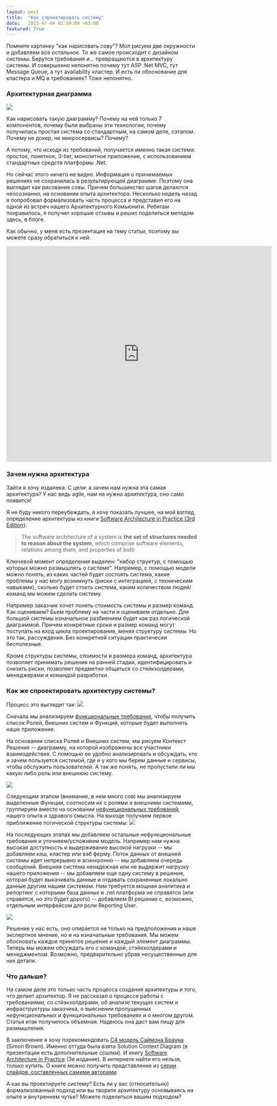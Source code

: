```yaml
---
layout: post
title:  "Как cпроектировать систему"
date:   2015-07-04 01:59:08 +03:00
featured: True
---
```

Помните картинку "как нарисовать сову"? Мол рисуем две окружности и добавляем все остальное. То же самое происходит с дизайном системы. Берутся требования и... превращаются в архитектуру системы. И совершенно непонятно почему тут ASP .Net MVC, тут Message Queue, а тут availability кластер. И есть ли обоснование для кластера и MQ в требованиях? Тоже непонятно.

### Архитектурная диаграмма

![](https://dl.dropboxusercontent.com/u/15949847/Blog/How%20to%20design/logical%20diagram.PNG)

Как нарисовать такую диаграмму? Почему на ней только 7 компонентов, почему были выбраны эти технологии, почему получилась простая система со стандартным, на самом деле, сэтапом. Почему не докер, не микросервисы? Почему? 

А потому, что исходя из требований, получается именно такая система: простое, понятное, 3-tier, монолитное приложение, с использованием стандартных средств платформы .Net.

Но сейчас этого ничего не видно. Информация о принимаемых решениях не сохранилась в результирующей диаграмме. Поэтому она выглядит как рисование совы. Причем большинство шагов делаются неосознанно, на основании опыта архитектора. Несколько недель назад я попробовал формализовать часть процесса и представил его на одной из встреч нашего Архитектурного Комьюнити. Ребятам понравилось, я получил хорошие отзывы и решил поделиться методом здесь, в блоге.

Как обычно, у меня есть презентация на тему статьи, поэтому вы можете сразу обратиться к ней:

<iframe src="https://onedrive.live.com/embed?cid=CEB20B23FFD270C6&resid=CEB20B23FFD270C6%21601&authkey=&em=2&wdAr=1.7777777777777777" width="700" height="570" frameborder="0" scrolling="no"></iframe>

### Зачем нужна архитектура

Зайти я хочу издалека. С цели: а зачем нам нужна эта самая архитектура? У нас ведь agile, нам не нужна архитектура, оно само появится!

Я не буду никого переубеждать, я хочу показать лучшее, на мой взгляд, определение архитектуры из книги [Software Architecture in Practice (3rd Edition)](http://www.amazon.com/Software-Architecture-Practice-Edition-Engineering/dp/0321815734): 
> The software architecture of a system is **the set of structures needed to reason about the system**, which comprise software elements, relations among them, and properties of both

Ключевой момент определения выделен: "набор структур, с помощью которых можно размышлять о системе". Например, с помощью модели можно понять, из каких частей будет состоять система, какие проблемы у нас могу возникнуть (риски с интеграцией, с техническим навыками), сколько будет стоить система, каким количеством людей/команд мы можем сделать систему.

Например заказчик хочет понять стоимость системы и размер команд. Как оцениваем? Бьем проблему на части и оцениваем отдельно. Для большой системы изначальное разбиением будет как раз логической диаграммой. Причем конкретные сроки и размер команд могут поступать на вход цикла проектирования, меняя структуру системы. Но это так, рассуждения. Без конкретной ситуации практически бесполезные.

Кроме структуры системы, стоимости и размера команд, архитектура позволяет принимать решения на ранней стадии,  идентифицировать и снизить риски, позволяет предметно общаться со стейкхолдерами, менеджерами и командой разработки.

### Как же спроектировать архитектуру системы?

Процесс это выглядит так:
![](https://dl.dropboxusercontent.com/u/15949847/Blog/How%20to%20design/Design%20process.PNG)

Сначала мы анализируем [функциональные требования](https://en.wikipedia.org/wiki/Functional_requirement), чтобы получить список Ролей, Внешних систем и Функций, которые будет выполнять наше приложение.  

На основании списка Ролей и Внешних систем, мы рисуем Контекст Решения -- диаграмму, на которой изображены все участники взаимодействия. С помощью ее удобно анализировать и обсуждать, кто и зачем пользуется системой, где и у кого мы берем данные и сервисы, чтобы обслужить пользователей. А так же понять, не пропустили ли мы какую либо роль или внешнюю систему.

![](https://dl.dropboxusercontent.com/u/15949847/Blog/How%20to%20design/Solution%20context.PNG)

Следующим этапом (внимание, в нем много сов) мы анализируем выделенные Функции, соотносим их с ролями и внешними системами, группируем вместе на основании [нефункциональных требований](https://en.wikipedia.org/wiki/Non-functional_requirement), нашего опыта и здравого смысла. На выходе получаем первое приближение логической структуры системы:
![](https://dl.dropboxusercontent.com/u/15949847/Blog/How%20to%20design/Logical%20view%20I.PNG)

На последующих этапах мы добавляем остальные нефункциональные требования и уточняем/усложняем модель. Например нам нужна высокая доступность и выдерживание высокой нагрузки -- мы добавляем кэш, кластер или вэб ферму. Поток данных от внешней системы идет непрерывно и асинхронно -- мы добавляем очередь сообщений. Внешняя система ненадежная или не выдержит нагрузку нашего приложения -- мы добавляем еще одну систему в решение, которая будет выкачивать данные и отдавать сохраненные локально данные другим нашим системам. Нам требуется мощная аналитика и репортинг с которыми база данных и .net платформа не справятся (или справятся, но это будет дорого) -- добавляем BI решение с, возможно, отдельным интерфейсом для роли Reporting User.

![](https://dl.dropboxusercontent.com/u/15949847/Blog/How%20to%20design/Logical%20view%20II.PNG)
 
Решение у нас есть, оно опирается не только на предположения и наше экспертное мнение, но и на изначальные требования. Мы можем обосновать каждое принятое решение и каждый элемент диаграммы. Теперь мы можем обсуждать его с командой, стэйкхолдерами и менеджментом. Возможно, предварительно убрав несущественные для них детали.

### Что дальше?

На самом деле это только часть процесса создания архитектуры и того, что делает архитектор. Я не рассказал о процессе работы с требованиями, со стйэкхолдерами, об анализе текущих систем и инфраструктуры заказчика, о выяснении пропущенных нефункциональных и функциональных требованиях и о многом другом. Статья итак получилось объемная. Надеюсь она даст вам пищу для размышления.

В заключение я хочу порекомендовать [C4 модель Саймона Брауна](https://leanpub.com/software-architecture-for-developers/read#c4) (Simon Brown). Именно оттуда была взята Solution Context Diagram (в презентации есть дополнительные ссылки). И книгу [Software Architecture in Practice](http://www.amazon.com/Software-Architecture-Practice-Edition-Engineering/dp/0321815734) (3е издание). В интернете найти его нельзя, только купить. О книге можно получить представление из [серии слайдов, составленных самими авторами](http://www.slideshare.net/rickkazman/sap3-chapter-1).

А как вы проектируете систему? Есть ли у вас (относительно) формализованный подход или вы творите архитектуру основываясь на опыте и внутреннем чутье? Можете поделиться вашим подходом?
